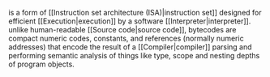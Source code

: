 is a form of [[Instruction set architecture (ISA)|instruction set]] designed for efficient [[Execution|execution]] by a software [[Interpreter|interpreter]]. unlike human-readable [[Source code|source code]], bytecodes are compact numeric codes, constants, and references (normally numeric addresses) that encode the result of a [[Compiler|compiler]] parsing and performing semantic analysis of things like type, scope and nesting depths of program objects.